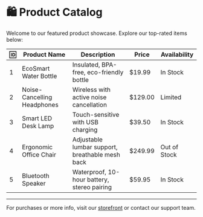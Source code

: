 # 🛍️ Product Catalog

Welcome to our featured product showcase. Explore our top-rated items below:

| 🆔 | Product Name                 | Description                                      | Price   | Availability |
|----|-----------------------------|--------------------------------------------------|---------|--------------|
| 1  | EcoSmart Water Bottle       | Insulated, BPA-free, eco-friendly bottle         | $19.99  | In Stock     |
| 2  | Noise-Cancelling Headphones | Wireless with active noise cancellation          | $129.00 | Limited      |
| 3  | Smart LED Desk Lamp         | Touch-sensitive with USB charging                | $39.50  | In Stock     |
| 4  | Ergonomic Office Chair      | Adjustable lumbar support, breathable mesh back  | $249.99 | Out of Stock |
| 5  | Bluetooth Speaker           | Waterproof, 10-hour battery, stereo pairing      | $59.95  | In Stock     |

---

For purchases or more info, visit our [storefront](#) or contact our support team.

